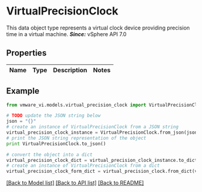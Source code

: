 # VirtualPrecisionClock

This data object type represents a virtual clock device providing precision time in a virtual machine.  ***Since:*** vSphere API 7.0 

## Properties
Name | Type | Description | Notes
------------ | ------------- | ------------- | -------------

## Example

```python
from vmware_vi.models.virtual_precision_clock import VirtualPrecisionClock

# TODO update the JSON string below
json = "{}"
# create an instance of VirtualPrecisionClock from a JSON string
virtual_precision_clock_instance = VirtualPrecisionClock.from_json(json)
# print the JSON string representation of the object
print VirtualPrecisionClock.to_json()

# convert the object into a dict
virtual_precision_clock_dict = virtual_precision_clock_instance.to_dict()
# create an instance of VirtualPrecisionClock from a dict
virtual_precision_clock_form_dict = virtual_precision_clock.from_dict(virtual_precision_clock_dict)
```
[[Back to Model list]](../README.md#documentation-for-models) [[Back to API list]](../README.md#documentation-for-api-endpoints) [[Back to README]](../README.md)


